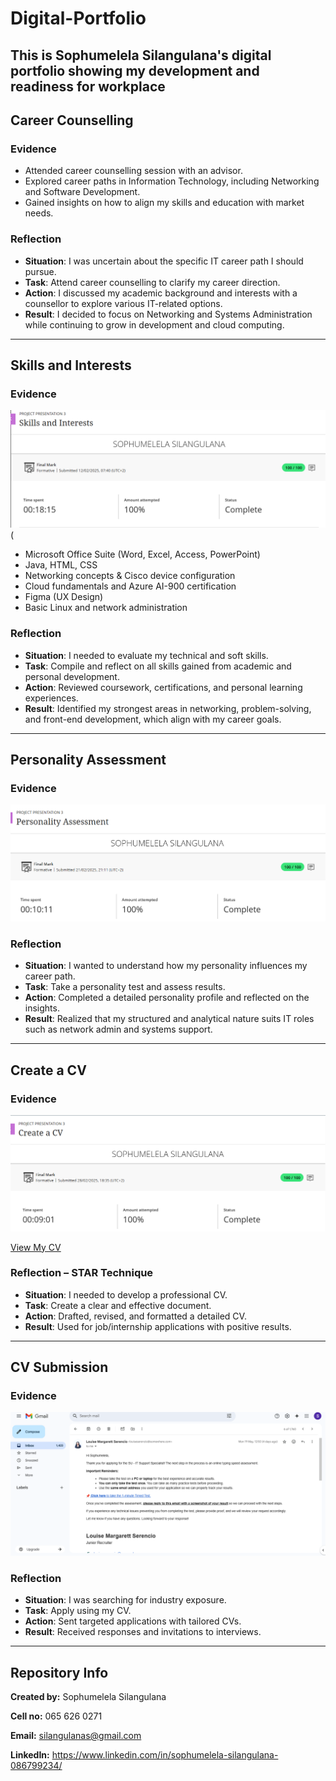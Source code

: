# Digital-Portfolio
This is Sophumelela Silangulana's digital portfolio showing my development and readiness for workplace
---
## Career Counselling

### Evidence
- Attended career counselling session with an advisor.
- Explored career paths in Information Technology, including Networking and Software Development.
- Gained insights on how to align my skills and education with market needs.

###  Reflection
- **Situation**: I was uncertain about the specific IT career path I should pursue. 
- **Task**: Attend career counselling to clarify my career direction.  
- **Action**: I discussed my academic background and interests with a counsellor to explore various IT-related options.  
- **Result**: I decided to focus on Networking and Systems Administration while continuing to grow in development and cloud computing.
---
## Skills and Interests

### Evidence
![](Skills_and_Interest.png)(

- Microsoft Office Suite (Word, Excel, Access, PowerPoint)
- Java, HTML, CSS
- Networking concepts & Cisco device configuration
- Cloud fundamentals and Azure AI-900 certification
- Figma (UX Design)
- Basic Linux and network administration

### Reflection 
- **Situation**: I needed to evaluate my technical and soft skills.  
- **Task**: Compile and reflect on all skills gained from academic and personal development.  
- **Action**: Reviewed coursework, certifications, and personal learning experiences. 
- **Result**: Identified my strongest areas in networking, problem-solving, and front-end development, which align with my career goals.
---
## Personality Assessment

### Evidence
![](Personality_Assessment.png)


### Reflection 
- **Situation**: I wanted to understand how my personality influences my career path. 
- **Task**: Take a personality test and assess results.  
- **Action**: Completed a detailed personality profile and reflected on the insights. 
- **Result**: Realized that my structured and analytical nature suits IT roles such as network admin and systems support.
---
## Create a CV

### Evidence

![](Create_CV.png) 

 [ View My CV ](./CV%20OF%20Sophumelela%20Silangulana.pdf)

### Reflection – STAR Technique
- **Situation**: I needed to develop a professional CV.  
- **Task**: Create a clear and effective document.  
- **Action**: Drafted, revised, and formatted a detailed CV.  
- **Result**: Used for job/internship applications with positive results.

---

## CV Submission

### Evidence
![](IT_Support.png)

### Reflection
- **Situation**: I was searching for industry exposure.  
- **Task**: Apply using my CV.  
- **Action**: Sent targeted applications with tailored CVs.  
- **Result**: Received responses and invitations to interviews.

---

## Repository Info

**Created by:** Sophumelela Silangulana 

**Cell no:** 065 626 0271

**Email:** silangulanas@gmail.com

**LinkedIn:** https://www.linkedin.com/in/sophumelela-silangulana-086799234/
